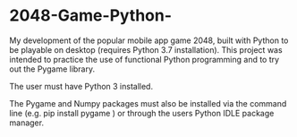 # 2048-Game-Python-
My development of the popular mobile app game 2048, built with Python to be playable on desktop (requires Python 3.7 installation). This project was intended to practice the use of functional Python programming and to try out the Pygame library.

The user must have Python 3 installed.

The Pygame and Numpy packages must also be installed via the command line (e.g. pip install pygame ) or through the users Python IDLE package manager.
